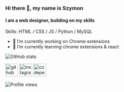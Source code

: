 ### Hi there 👋, my name is Szymon
#### I am a web designer, building on my skills


Skills: HTML / CSS / JS / Python / MySQL

- 🔭 I’m currently working on Chrome extensions 
- 🌱 I’m currently learning chrome extensions & react 




![GitHub stats](https://github-readme-stats.vercel.app/api?username=Scorpio93x&show_icons=true)  


[<img src='https://cdn.jsdelivr.net/npm/simple-icons@3.0.1/icons/github.svg' alt='github' height='40'>](https://github.com/Scorpio93x)  [<img src='https://cdn.jsdelivr.net/npm/simple-icons@3.0.1/icons/instagram.svg' alt='instagram' height='40'>](https://www.instagram.com/scorpio93x/)  [<img src='https://cdn.jsdelivr.net/npm/simple-icons@3.0.1/icons/codepen.svg' alt='codepen' height='40'>](https://codepen.io/scorpsy93)  

![Profile views](https://gpvc.arturio.dev/Scorpio93x)  
